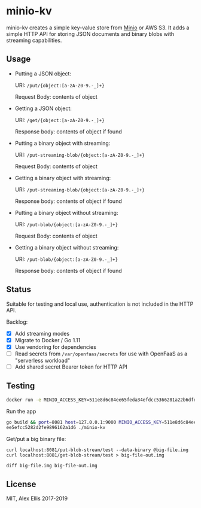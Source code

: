 # minio-kv

minio-kv creates a simple key-value store from [Minio](https://min.io) or AWS S3. It adds a simple HTTP API for storing JSON documents and binary blobs with streaming capabilities.

## Usage

* Putting a JSON object:

    URI: `/put/{object:[a-zA-Z0-9.-_]+}`

    Request Body: contents of object

* Getting a JSON object:

    URI: `/get/{object:[a-zA-Z0-9.-_]+}`

    Response body: contents of object if found

* Putting a binary object with streaming:

    URI: `/put-streaming-blob/{object:[a-zA-Z0-9.-_]+}`

    Request Body: contents of object

* Getting a binary object with streaming:

    URI: `/put-streaming-blob/{object:[a-zA-Z0-9.-_]+}`

    Response body: contents of object if found


* Putting a binary object without streaming:

    URI: `/put-blob/{object:[a-zA-Z0-9.-_]+}`

    Request Body: contents of object

* Getting a binary object without streaming:

    URI: `/put-blob/{object:[a-zA-Z0-9.-_]+}`

    Response body: contents of object if found

## Status

Suitable for testing and local use, authentication is not included in the HTTP API.

Backlog:

- [x] Add streaming modes
- [x] Migrate to Docker / Go 1.11
- [x] Use vendoring for dependencies
- [ ] Read secrets from `/var/openfaas/secrets` for use with OpenFaaS as a "serverless workload"
- [ ] Add shared secret Bearer token for HTTP API

## Testing

```sh
docker run -e MINIO_ACCESS_KEY=511e8d6c84ee65feda34efdcc5366281a22b6dfd -e MINIO_SECRET_KEY=d88b4816ac11f0ee5efcc5282d2fe9896162a1d6 --name minio -p 9000:9000 minio/minio server /tmp/
```

Run the app

```sh
go build && port=8081 host=127.0.0.1:9000 MINIO_ACCESS_KEY=511e8d6c84ee65feda34efdcc5366281a22b6dfd MINIO_SECRET_KEY=d88b4816ac11f0
ee5efcc5282d2fe9896162a1d6 ./minio-kv
```

Get/put a big binary file:

```
curl localhost:8081/put-blob-stream/test --data-binary @big-file.img
curl localhost:8081/get-blob-stream/test > big-file-out.img

diff big-file.img big-file-out.img
```

## License

MIT, Alex Ellis 2017-2019
